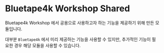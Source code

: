# Bluetape4k Workshop Shared

Bluetape4k Workshop 에서 공용으로 사용하고자 하는 기능을 제공하기 위해 만든 모듈입니다.

대부분 `Bluetape4k` 에서 미리 제공하는 기능을 사용할 수 있지만, 추가적인 기능이 필요한 경우 해당 모듈을 사용할 수 있습니다.
